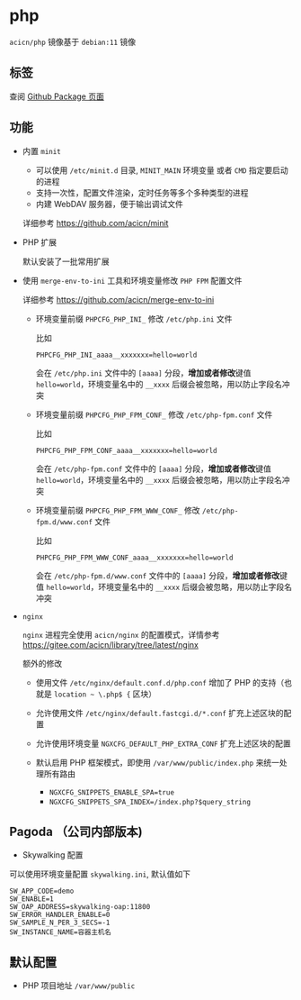 # php

`acicn/php` 镜像基于 `debian:11` 镜像

## 标签

查阅 [Github Package 页面](https://github.com/guoyk93/acicn/pkgs/container/acicn%2Fphp)

## 功能

* 内置 `minit`

    - 可以使用 `/etc/minit.d` 目录, `MINIT_MAIN` 环境变量 或者 `CMD` 指定要启动的进程
    - 支持一次性，配置文件渲染，定时任务等多个多种类型的进程
    - 内建 WebDAV 服务器，便于输出调试文件

    详细参考 https://github.com/acicn/minit

* PHP 扩展 

    默认安装了一批常用扩展

* 使用 `merge-env-to-ini` 工具和环境变量修改 `PHP FPM` 配置文件

    详细参考 https://github.com/acicn/merge-env-to-ini

    * 环境变量前缀 `PHPCFG_PHP_INI_` 修改 `/etc/php.ini` 文件

        比如

        `PHPCFG_PHP_INI_aaaa__xxxxxxx=hello=world`

        会在 `/etc/php.ini` 文件中的 `[aaaa]` 分段，**增加或者修改**键值 `hello=world`，环境变量名中的 `__xxxx` 后缀会被忽略，用以防止字段名冲突

    * 环境变量前缀 `PHPCFG_PHP_FPM_CONF_` 修改 `/etc/php-fpm.conf` 文件

        比如

        `PHPCFG_PHP_FPM_CONF_aaaa__xxxxxxx=hello=world`

        会在 `/etc/php-fpm.conf` 文件中的 `[aaaa]` 分段，**增加或者修改**键值 `hello=world`，环境变量名中的 `__xxxx` 后缀会被忽略，用以防止字段名冲突

    * 环境变量前缀 `PHPCFG_PHP_FPM_WWW_CONF_` 修改 `/etc/php-fpm.d/www.conf` 文件

        比如

        `PHPCFG_PHP_FPM_WWW_CONF_aaaa__xxxxxxx=hello=world`

        会在 `/etc/php-fpm.d/www.conf` 文件中的 `[aaaa]` 分段，**增加或者修改**键值 `hello=world`，环境变量名中的 `__xxxx` 后缀会被忽略，用以防止字段名冲突

* `nginx`

    `nginx` 进程完全使用 `acicn/nginx` 的配置模式，详情参考 https://gitee.com/acicn/library/tree/latest/nginx

    额外的修改

    - 使用文件 `/etc/nginx/default.conf.d/php.conf` 增加了 PHP 的支持（也就是 `location ~ \.php$ {` 区块）

    - 允许使用文件 `/etc/nginx/default.fastcgi.d/*.conf` 扩充上述区块的配置

    - 允许使用环境变量 `NGXCFG_DEFAULT_PHP_EXTRA_CONF` 扩充上述区块的配置

    - 默认启用 PHP 框架模式，即使用 `/var/www/public/index.php` 来统一处理所有路由
        - `NGXCFG_SNIPPETS_ENABLE_SPA=true`
        - `NGXCFG_SNIPPETS_SPA_INDEX=/index.php?$query_string`

## Pagoda （公司内部版本)

* Skywalking 配置

可以使用环境变量配置 `skywalking.ini`, 默认值如下

```
SW_APP_CODE=demo
SW_ENABLE=1
SW_OAP_ADDRESS=skywalking-oap:11800
SW_ERROR_HANDLER_ENABLE=0
SW_SAMPLE_N_PER_3_SECS=-1
SW_INSTANCE_NAME=容器主机名
```

## 默认配置

* PHP 项目地址 `/var/www/public`
